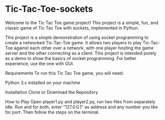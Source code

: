 # Tic-Tac-Toe-sockets
Welcome to the Tic Tac Toe game project! This project is a simple, fun, and classic game of Tic Tac Toe with sockets, implemented in Python.

This project is a simple demonstration of using socket programming to create a networked Tic-Tac-Toe game. It allows two players to play Tic-Tac-Toe against each other over a network, with one player hosting the game server and the other connecting as a client. This project is intended purely as a demo to show the basics of socket programming. For better experience, use the one with GUI.

Requirements To run this Tic Tac Toe game, you will need:

Python 3.x installed on your machine

Installation Clone or Download the Repository

How to Play
Open player1.py and player2.py, run two files from separately idle. Run and for both, enter "127.0.0.1" as address and any number you like for port. Then follow the steps on the terminal. 
